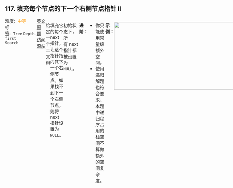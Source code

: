 <div style="font-size: 20px; margin-bottom: 15px; font-weight: bold;">117. 填充每个节点的下一个右侧节点指针 II</div>
<div style="display: flex; font-size: 14px; justify-content: space-between;"><div><span style="margin-right: 30px;">难度:&nbsp;&nbsp;<label style="color: rgb(255, 161, 25);">中等</label></span><span style="margin-right: 30px;">标签:&nbsp;&nbsp;<code>Tree</code>&nbsp;<code>Depth-first Search</code></span></div><div><span style="margin-right: 15px;"><a href="https://leetcode.com/problems/populating-next-right-pointers-in-each-node-ii/">英文原题</a></span><span><a href="https://leetcode-cn.com/problems/populating-next-right-pointers-in-each-node-ii/">访问源站</a></span></div>
<hr style="height: 1px; margin: 1em 0px;" />
<p>给定一个二叉树</p>

<pre>
struct Node {
  int val;
  Node *left;
  Node *right;
  Node *next;
}</pre>

<p>填充它的每个 next 指针，让这个指针指向其下一个右侧节点。如果找不到下一个右侧节点，则将 next 指针设置为 <code>NULL</code>。</p>

<p>初始状态下，所有 next 指针都被设置为 <code>NULL</code>。</p>

<p> </p>

<p><strong>进阶：</strong></p>

<ul>
	<li>你只能使用常量级额外空间。</li>
	<li>使用递归解题也符合要求，本题中递归程序占用的栈空间不算做额外的空间复杂度。</li>
</ul>

<p> </p>

<p><strong>示例：</strong></p>

<p><img alt="" src="https://assets.leetcode-cn.com/aliyun-lc-upload/uploads/2019/02/15/117_sample.png" style="height: 218px; width: 640px;" /></p>

<pre>
<strong>输入</strong>：root = [1,2,3,4,5,null,7]
<strong>输出：</strong>[1,#,2,3,#,4,5,7,#]
<strong>解释：</strong>给定二叉树如图 A 所示，你的函数应该填充它的每个 next 指针，以指向其下一个右侧节点，如图 B 所示。序列化输出按层序遍历顺序（由 next 指针连接），'#' 表示每层的末尾。</pre>

<p> </p>

<p><strong>提示：</strong></p>

<ul>
	<li>树中的节点数小于 <code>6000</code></li>
	<li><code>-100 <= node.val <= 100</code></li>
</ul>

<p> </p>

<ul>
</ul>

<hr style="height: 1px; margin: 1em 0px;" />
<strong>第1次解答</strong>
```javascript
/**
 * // Definition for a Node.
 * function Node(val, left, right, next) {
 *    this.val = val === undefined ? null : val;
 *    this.left = left === undefined ? null : left;
 *    this.right = right === undefined ? null : right;
 *    this.next = next === undefined ? null : next;
 * };
 */

/**
 * @param {Node} root
 * @return {Node}
 */
var connect = function (root) {
  // 如果 root 为 null，则直接返回
  if (root === null) return null;
  // 层次遍历 Tree，需要一个队列，从队头出队列，然后将左子树 / 右子树追加到队伍尾部
  let queue = [root];
  // 当队列非空，则表示层次遍历尚未结束
  // 每一层只会执行一次 while 语句，因为内部有 for 循环执行每一层内的遍历
  while (queue.length) {
    // 获取当前层所有的节点个数
    let n = queue.length;
    // 设置一个临时变量，用来存放上一个节点信息，方便将 next 属性指向当前节点
    let preNode = null;

    for (let i = 0; i < n; i++) {
      // 从队伍头部拿一个新节点
      let node = queue.shift();
      // 将前一个节点的 next 指向当前节点
      if (preNode) {
        preNode.next = node;
      }
      // 然后当前节点就成了前一个节点了
      preNode = node;

      // 层次遍历通用语法，将左子树入队
      if (node.left !== null) queue.push(node.left);
      // 层次遍历通用语法，将右子树入队
      if (node.right !== null) queue.push(node.right);
    }
  }
  
  return root;
};
```